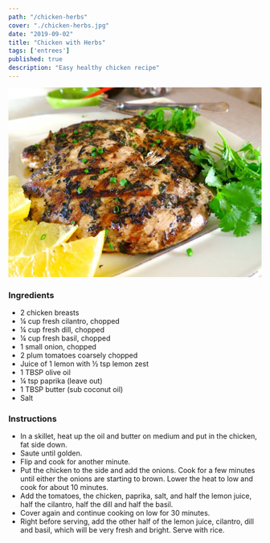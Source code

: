 ```yaml
---
path: "/chicken-herbs"
cover: "./chicken-herbs.jpg"
date: "2019-09-02"
title: "Chicken with Herbs"
tags: ['entrees']
published: true
description: "Easy healthy chicken recipe"
---
```

![chicken herbs](./chicken-herbs.jpg)
### Ingredients

- 2 chicken breasts
- ¼ cup fresh cilantro, chopped
- ¼  cup fresh dill, chopped
- ¼ cup fresh basil, chopped
- 1 small onion, chopped
- 2 plum tomatoes coarsely chopped
- Juice of 1 lemon with ½ tsp lemon zest
- 1 TBSP olive oil
- ¼ tsp paprika (leave out)
- 1 TBSP butter (sub coconut oil)
- Salt

### Instructions

- In a skillet, heat up the oil and butter on medium and put in the chicken, fat side down.
- Saute until golden.
- Flip and cook for another minute.
- Put the chicken to the side and add the onions. Cook for a few minutes until either the onions are starting to brown. Lower the heat to low and cook for about 10 minutes.
- Add the tomatoes, the chicken, paprika, salt, and half the lemon juice, half the cilantro, half the dill and half the basil.
- Cover again and continue cooking on low for 30 minutes.
- Right before serving, add the other half of the lemon juice, cilantro, dill and basil, which will be very fresh and bright. Serve with rice.
